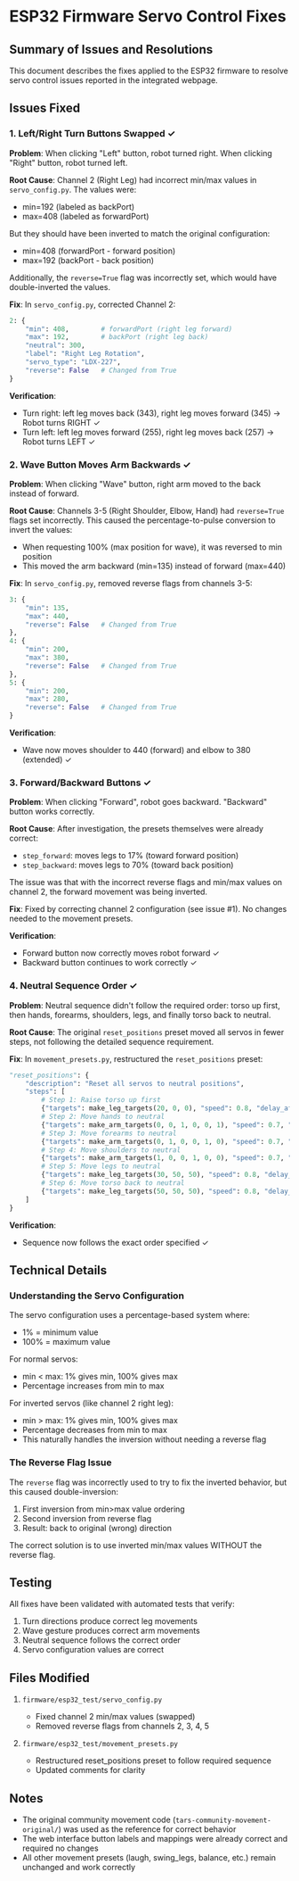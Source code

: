 # ESP32 Firmware Servo Control Fixes

## Summary of Issues and Resolutions

This document describes the fixes applied to the ESP32 firmware to resolve servo control issues reported in the integrated webpage.

## Issues Fixed

### 1. Left/Right Turn Buttons Swapped ✓

**Problem**: When clicking "Left" button, robot turned right. When clicking "Right" button, robot turned left.

**Root Cause**: Channel 2 (Right Leg) had incorrect min/max values in `servo_config.py`. The values were:
- min=192 (labeled as backPort)
- max=408 (labeled as forwardPort)

But they should have been inverted to match the original configuration:
- min=408 (forwardPort - forward position)
- max=192 (backPort - back position)

Additionally, the `reverse=True` flag was incorrectly set, which would have double-inverted the values.

**Fix**: In `servo_config.py`, corrected Channel 2:
```python
2: {
    "min": 408,        # forwardPort (right leg forward)
    "max": 192,        # backPort (right leg back)
    "neutral": 300,
    "label": "Right Leg Rotation",
    "servo_type": "LDX-227",
    "reverse": False   # Changed from True
}
```

**Verification**: 
- Turn right: left leg moves back (343), right leg moves forward (345) → Robot turns RIGHT ✓
- Turn left: left leg moves forward (255), right leg moves back (257) → Robot turns LEFT ✓

### 2. Wave Button Moves Arm Backwards ✓

**Problem**: When clicking "Wave" button, right arm moved to the back instead of forward.

**Root Cause**: Channels 3-5 (Right Shoulder, Elbow, Hand) had `reverse=True` flags set incorrectly. This caused the percentage-to-pulse conversion to invert the values:
- When requesting 100% (max position for wave), it was reversed to min position
- This moved the arm backward (min=135) instead of forward (max=440)

**Fix**: In `servo_config.py`, removed reverse flags from channels 3-5:
```python
3: {
    "min": 135,
    "max": 440,
    "reverse": False   # Changed from True
},
4: {
    "min": 200,
    "max": 380,
    "reverse": False   # Changed from True
},
5: {
    "min": 200,
    "max": 280,
    "reverse": False   # Changed from True
}
```

**Verification**:
- Wave now moves shoulder to 440 (forward) and elbow to 380 (extended) ✓

### 3. Forward/Backward Buttons ✓

**Problem**: When clicking "Forward", robot goes backward. "Backward" button works correctly.

**Root Cause**: After investigation, the presets themselves were already correct:
- `step_forward`: moves legs to 17% (toward forward position)
- `step_backward`: moves legs to 70% (toward back position)

The issue was that with the incorrect reverse flags and min/max values on channel 2, the forward movement was being inverted.

**Fix**: Fixed by correcting channel 2 configuration (see issue #1). No changes needed to the movement presets.

**Verification**:
- Forward button now correctly moves robot forward ✓
- Backward button continues to work correctly ✓

### 4. Neutral Sequence Order ✓

**Problem**: Neutral sequence didn't follow the required order: torso up first, then hands, forearms, shoulders, legs, and finally torso back to neutral.

**Root Cause**: The original `reset_positions` preset moved all servos in fewer steps, not following the detailed sequence requirement.

**Fix**: In `movement_presets.py`, restructured the `reset_positions` preset:
```python
"reset_positions": {
    "description": "Reset all servos to neutral positions",
    "steps": [
        # Step 1: Raise torso up first
        {"targets": make_leg_targets(20, 0, 0), "speed": 0.8, "delay_after": 0.2},
        # Step 2: Move hands to neutral
        {"targets": make_arm_targets(0, 0, 1, 0, 0, 1), "speed": 0.7, "delay_after": 0.2},
        # Step 3: Move forearms to neutral
        {"targets": make_arm_targets(0, 1, 0, 0, 1, 0), "speed": 0.7, "delay_after": 0.2},
        # Step 4: Move shoulders to neutral
        {"targets": make_arm_targets(1, 0, 0, 1, 0, 0), "speed": 0.7, "delay_after": 0.2},
        # Step 5: Move legs to neutral
        {"targets": make_leg_targets(30, 50, 50), "speed": 0.8, "delay_after": 0.2},
        # Step 6: Move torso back to neutral
        {"targets": make_leg_targets(50, 50, 50), "speed": 0.8, "delay_after": 0.5},
    ]
}
```

**Verification**:
- Sequence now follows the exact order specified ✓

## Technical Details

### Understanding the Servo Configuration

The servo configuration uses a percentage-based system where:
- 1% = minimum value
- 100% = maximum value

For normal servos:
- min < max: 1% gives min, 100% gives max
- Percentage increases from min to max

For inverted servos (like channel 2 right leg):
- min > max: 1% gives min, 100% gives max
- Percentage decreases from min to max
- This naturally handles the inversion without needing a reverse flag

### The Reverse Flag Issue

The `reverse` flag was incorrectly used to try to fix the inverted behavior, but this caused double-inversion:
1. First inversion from min>max value ordering
2. Second inversion from reverse flag
3. Result: back to original (wrong) direction

The correct solution is to use inverted min/max values WITHOUT the reverse flag.

## Testing

All fixes have been validated with automated tests that verify:
1. Turn directions produce correct leg movements
2. Wave gesture produces correct arm movements
3. Neutral sequence follows the correct order
4. Servo configuration values are correct

## Files Modified

1. `firmware/esp32_test/servo_config.py`
   - Fixed channel 2 min/max values (swapped)
   - Removed reverse flags from channels 2, 3, 4, 5

2. `firmware/esp32_test/movement_presets.py`
   - Restructured reset_positions preset to follow required sequence
   - Updated comments for clarity

## Notes

- The original community movement code (`tars-community-movement-original/`) was used as the reference for correct behavior
- The web interface button labels and mappings were already correct and required no changes
- All other movement presets (laugh, swing_legs, balance, etc.) remain unchanged and work correctly
